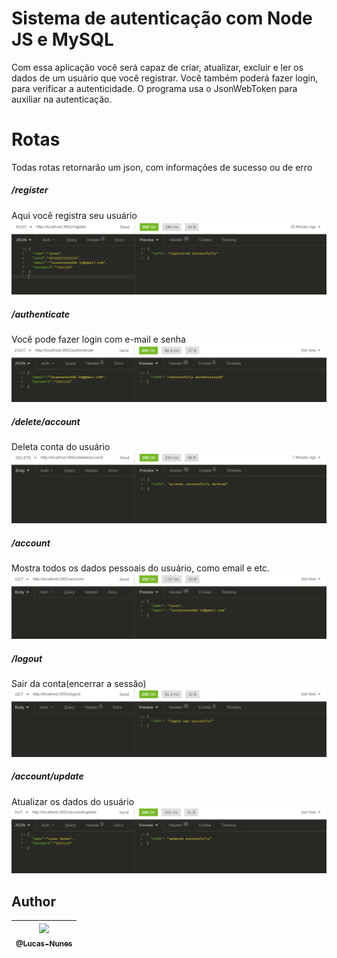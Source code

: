 # Sistema de autenticação com Node JS e MySQL

Com essa aplicação você será  capaz de criar, atualizar, excluir e ler os dados de um usuário que você registrar.
Você também poderá fazer login, para verificar a autenticidade. O programa usa o JsonWebToken para auxiliar na autenticação.

# Rotas
Todas rotas retornarão um json, com informações de sucesso ou de erro

##### /register
Aqui você registra seu usuário
![register](https://github.com/Lucas-Nunes/Sistema-de-autentica-o-com-Node-JS-e-MySQL/blob/master/Images/register.png)
##### /authenticate
Você pode fazer login com e-mail e senha
![authenticate](https://github.com/Lucas-Nunes/Sistema-de-autentica-o-com-Node-JS-e-MySQL/blob/master/Images/authenticate.png)
##### /delete/account
Deleta conta do usuário
![delete-account](https://github.com/Lucas-Nunes/Sistema-de-autentica-o-com-Node-JS-e-MySQL/blob/master/Images/delete-account.png)
##### /account
Mostra todos os dados pessoais do usuário, como email e etc.
![account](https://github.com/Lucas-Nunes/Sistema-de-autentica-o-com-Node-JS-e-MySQL/blob/master/Images/account.png)
##### /logout
Sair da conta(encerrar a sessão)
![logout](https://github.com/Lucas-Nunes/Sistema-de-autentica-o-com-Node-JS-e-MySQL/blob/master/Images/logout.png)
##### /account/update
Atualizar os dados do usuário
![account-update](https://github.com/Lucas-Nunes/Sistema-de-autentica-o-com-Node-JS-e-MySQL/blob/master/Images/account-update.png)

## Author
| [<img src="https://avatars1.githubusercontent.com/u/60046227?s=460&u=bd90c478ff76b79957bf76ec39b0748c13f5aa36&v=4"><br><sub>@Lucas-Nunes</sub>](https://github.com/lucas-nunes) |
| :---: |